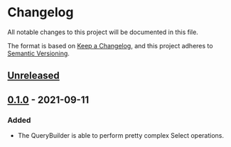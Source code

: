# Changelog
All notable changes to this project will be documented in this file.

The format is based on [Keep a Changelog](https://keepachangelog.com/en/1.0.0/),
and this project adheres to [Semantic Versioning](https://semver.org/spec/v2.0.0.html).

## [Unreleased]

## [0.1.0] - 2021-09-11
### Added
- The QueryBuilder is able to perform pretty complex Select operations.

[Unreleased]: https://github.com/MisterIcy/sql-query-builder/compare/0.1.0...HEAD
[0.1.0]: https://github.com/MisterIcy/sql-query-builder/releases/tag/0.1.0